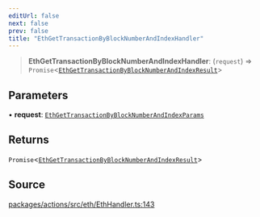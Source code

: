 ```yaml
---
editUrl: false
next: false
prev: false
title: "EthGetTransactionByBlockNumberAndIndexHandler"
---
```


> **EthGetTransactionByBlockNumberAndIndexHandler**: (`request`) => `Promise`\<[`EthGetTransactionByBlockNumberAndIndexResult`](/reference/tevm/actions/type-aliases/ethgettransactionbyblocknumberandindexresult-1/)\>

## Parameters

• **request**: [`EthGetTransactionByBlockNumberAndIndexParams`](/reference/tevm/actions/type-aliases/ethgettransactionbyblocknumberandindexparams-1/)

## Returns

`Promise`\<[`EthGetTransactionByBlockNumberAndIndexResult`](/reference/tevm/actions/type-aliases/ethgettransactionbyblocknumberandindexresult-1/)\>

## Source

[packages/actions/src/eth/EthHandler.ts:143](https://github.com/evmts/tevm-monorepo/blob/main/packages/actions/src/eth/EthHandler.ts#L143)
